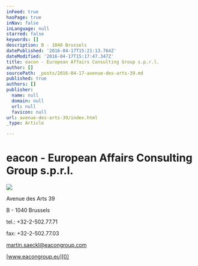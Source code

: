 ```yaml
---
inFeed: true
hasPage: true
inNav: false
inLanguage: null
starred: false
keywords: []
description: B - 1040 Brussels
datePublished: '2016-04-17T15:21:13.764Z'
dateModified: '2016-04-17T15:17:47.347Z'
title: eacon - European Affairs Consulting Group s.p.r.l.
author: []
sourcePath: _posts/2016-04-17-avenue-des-arts-39.md
published: true
authors: []
publisher:
  name: null
  domain: null
  url: null
  favicon: null
url: avenue-des-arts-39/index.html
_type: Article

---
```

# eacon - European Affairs Consulting Group s.p.r.l.
![](https://the-grid-user-content.s3-us-west-2.amazonaws.com/2acdc172-5108-445d-bb74-262036c9c2c5.jpg)

Avenue des Arts 39

B - 1040 Brussels

tel.: +32-2-502.77.71

fax: +32-2-502.77.03

martin.saeckl@eacongroup.com

[www.eacongroup.eu][0]

[0]: http://www.eacongroup.eu/deu/